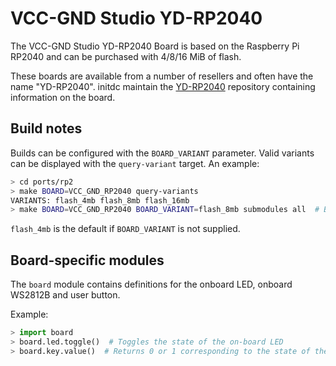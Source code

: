 # VCC-GND Studio YD-RP2040

The VCC-GND Studio YD-RP2040 Board is based on the Raspberry Pi RP2040 and can be
purchased with 4/8/16 MiB of flash.

These boards are available from a number of resellers and often have the name
"YD-RP2040". initdc maintain the [YD-RP2040](https://github.com/initdc/YD-RP2040/tree/master)
repository containing information on the board.

## Build notes

Builds can be configured with the `BOARD_VARIANT` parameter. Valid variants
can be displayed with the `query-variant` target. An example:

```bash
> cd ports/rp2
> make BOARD=VCC_GND_RP2040 query-variants
VARIANTS: flash_4mb flash_8mb flash_16mb
> make BOARD=VCC_GND_RP2040 BOARD_VARIANT=flash_8mb submodules all  # Build the 8 MiB variant
```

`flash_4mb` is the default if `BOARD_VARIANT` is not supplied.

## Board-specific modules

The `board` module contains definitions for the onboard LED, onboard WS2812B and user button.

Example:

```python
> import board
> board.led.toggle()  # Toggles the state of the on-board LED
> board.key.value()  # Returns 0 or 1 corresponding to the state of the user key
```
